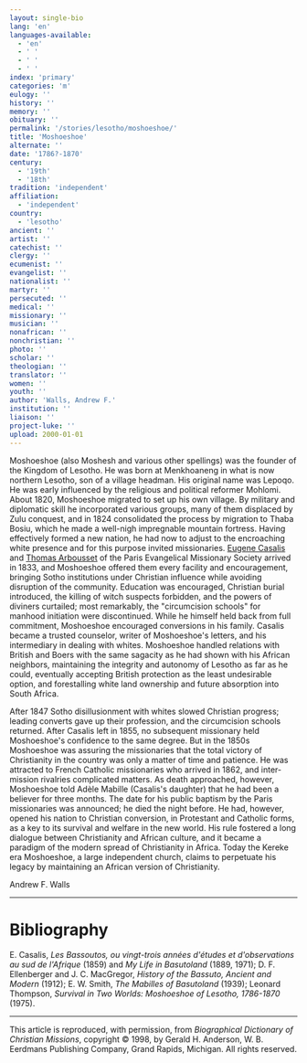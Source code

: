 ```yaml
---
layout: single-bio
lang: 'en'
languages-available:
  - 'en'
  - ' '
  - ' '
  - ' '
index: 'primary'
categories: 'm'
eulogy: ''
history: ''
memory: ''
obituary: ''
permalink: '/stories/lesotho/moshoeshoe/'
title: 'Moshoeshoe'
alternate: ''
date: '1786?-1870'
century:
  - '19th'
  - '18th'
tradition: 'independent'
affiliation:
  - 'independent'
country:
  - 'lesotho'
ancient: ''
artist: ''
catechist: ''
clergy: ''
ecumenist: ''
evangelist: ''
nationalist: ''
martyr: ''
persecuted: ''
medical: ''
missionary: ''
musician: ''
nonafrican: ''
nonchristian: ''
photo: ''
scholar: ''
theologian: ''
translator: ''
women: ''
youth: ''
author: 'Walls, Andrew F.'
institution: ''
liaison: ''
project-luke: ''
upload: 2000-01-01
---
```



Moshoeshoe (also Moshesh and various other
spellings) was the founder of the Kingdom of Lesotho. He was
born at Menkhoaneng in what is now northern Lesotho, son of
a village headman. His original name was Lepoqo. He was early
influenced by the religious and political reformer Mohlomi.
About 1820, Moshoeshoe migrated to set up his own village.
By military and diplomatic skill he incorporated various groups,
many of them displaced by Zulu conquest, and in 1824 consolidated
the process by migration to Thaba Bosiu, which he made a well-nigh
impregnable mountain fortress. Having effectively formed a
new nation, he had now to adjust to the encroaching white
presence and for this purpose invited missionaries. [Eugene
Casalis](../southafrica/casalis_eugene2.html) and [Thomas Arbousset](arbousset_thomas.html)
of the Paris Evangelical Missionary Society arrived in 1833,
and Moshoeshoe offered them every facility and encouragement,
bringing Sotho institutions under Christian influence while
avoiding disruption of the community. Education was encouraged,
Christian burial introduced, the killing of witch suspects
forbidden, and the powers of diviners curtailed; most remarkably,
the "circumcision schools" for manhood initiation were discontinued.
While he himself held back from full commitment, Moshoeshoe
encouraged conversions in his family. Casalis became a trusted
counselor, writer of Moshoeshoe's letters, and his intermediary
in dealing with whites. Moshoeshoe handled relations with
British and Boers with the same sagacity as he had shown with
his African neighbors, maintaining the integrity and autonomy
of Lesotho as far as he could, eventually accepting British
protection as the least undesirable option, and forestalling
white land ownership and future absorption into South Africa.

After 1847 Sotho disillusionment with whites slowed Christian progress; leading converts gave up their profession, and the circumcision schools returned. After Casalis left in 1855, no subsequent missionary held Moshoeshoe's confidence to the same degree. But in the 1850s Moshoeshoe was assuring the missionaries that the total victory of Christianity in the country was only a matter of time and patience. He was attracted to French Catholic missionaries who arrived in 1862, and inter-mission rivalries complicated matters. As death approached, however, Moshoeshoe told Adèle Mabille (Casalis's daughter) that he had been a believer for three months. The date for his public baptism by the Paris missionaries was announced; he died the night before. He had, however, opened his nation to Christian conversion, in Protestant and Catholic forms, as a key to its survival and welfare in the new world. His rule fostered a long dialogue between Christianity and African culture, and it became a paradigm of the modern spread of Christianity in Africa. Today the Kereke era Moshoeshoe, a large independent church, claims to perpetuate his legacy by maintaining an African version of Christianity.

Andrew F. Walls

---

# Bibliography

E. Casalis, *Les Bassoutos, ou vingt-trois années d'études et d'observations au sud de l'Afrique* (1859) and *My Life in Basutoland* (1889, 1971); D. F. Ellenberger and J. C. MacGregor, *History of the Bassuto, Ancient and Modern* (1912); E. W. Smith, *The Mabilles of Basutoland* (1939); Leonard Thompson, *Survival in Two Worlds: Moshoeshoe of Lesotho, 1786-1870* (1975).

---

This article is reproduced, with permission, from *Biographical Dictionary of Christian Missions*, copyright © 1998, by Gerald H. Anderson, W. B. Eerdmans Publishing Company, Grand Rapids, Michigan. All rights reserved.